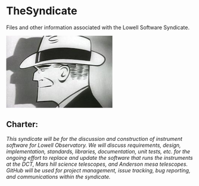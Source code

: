 # TheSyndicate
Files and other information associated with the Lowell Software Syndicate.

![logo](https://github.com/LowellObservatory/TheSyndicate/blob/master/Images/dicktracy.jpg "DickTracy")

## Charter:
*This syndicate will be for the discussion and construction of instrument software for Lowell Observatory.
We will discuss requirements, design, implementation, standards, libraries, documentation, unit
tests, etc. for the ongoing effort to replace and update the software that runs the instruments at
the DCT, Mars hill science telescopes, and Anderson mesa telescopes.  GitHub will be used for project
management, issue tracking, bug reporting, and communications within the syndicate.*
